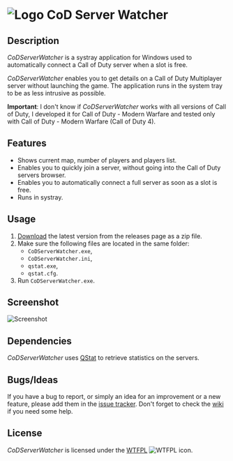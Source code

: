 ![Logo](http://i.imgur.com/lco3XjN.png) CoD Server Watcher
==========================================================

Description
-----------

_CoDServerWatcher_ is a systray application for Windows used to automatically connect a Call of Duty server when a slot is free.

_CoDServerWatcher_ enables you to get details on a Call of Duty Multiplayer server without launching the game. The application runs in the system tray to be as less intrusive as possible.

**Important**: I don't know if _CoDServerWatcher_ works with all versions of Call of Duty, I developed it for Call of Duty - Modern Warfare and tested only with Call of Duty - Modern Warfare (Call of Duty 4).

Features
--------

* Shows current map, number of players and players list.
* Enables you to quickly join a server, without going into the Call of Duty servers browser.
* Enables you to automatically connect a full server as soon as a slot is free.
* Runs in systray.

Usage
-----

1. [Download](https://github.com/Otiel/CoDServerWatcher/releases/latest) the latest version from the releases page as a zip file.
2. Make sure the following files are located in the same folder:
    * `CoDServerWatcher.exe`,
    * `CoDServerWatcher.ini`,
    * `qstat.exe`,
    * `qstat.cfg`.
3. Run `CoDServerWatcher.exe`.

Screenshot
----------

![Screenshot](http://i.imgur.com/nAAj2bi.png)

Dependencies
------------

_CoDServerWatcher_ uses [QStat](http://sourceforge.net/projects/qstat/) to retrieve statistics on the servers.

Bugs/Ideas
----------

If you have a bug to report, or simply an idea for an improvement or a new feature, please add them in the [issue tracker](https://github.com/Otiel/CoDServerWatcher/issues).
Don't forget to check the [wiki](https://github.com/Otiel/CoDServerWatcher/wiki) if you need some help.

License
-------

_CoDServerWatcher_ is licensed under the [WTFPL](http://www.wtfpl.net/) ![WTFPL icon](http://i.imgur.com/AsWaQQl.png).
